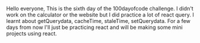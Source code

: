 Hello everyone,
This is the sixth day of the 100dayofcode challenge.
I didn't work on the calculator or the website but I did practice a lot of react query.
I learnt about getQuerydata, cacheTime, staleTime, setQuerydata. For a few days from now I'll just be practicing react and will be making some mini projects using react. 

